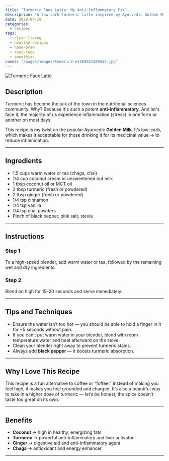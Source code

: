 ```yaml
---
title: "Turmeric Faux Latte: My Anti-Inflammatory Fix"
description: "A low-carb turmeric latte inspired by Ayurvedic Golden Milk. Packed with anti-inflammatory turmeric, ginger, and healthy fats for a grounding, energizing drink."
date: 2020-04-19
categories: 
  - recipes
tags: 
  - clean-living
  - healthy-recipes
  - home-brew
  - real-food
  - smoothies
cover: "/pages/images/tumeric2-e1484831409414.jpg"
---
```


![Turmeric Faux Latte](/pages/images/tumeric2-e1484831409414.jpg)

## Description

Turmeric has become the talk of the town in the nutritional sciences community. Why? Because it's such a potent **anti-inflammatory**. And let's face it, the majority of us experience inflammation (stress) in one form or another on most days.  

This recipe is my twist on the popular Ayurvedic **Golden Milk**. It’s low-carb, which makes it acceptable for those drinking it for its medicinal value → to reduce inflammation.

---

## Ingredients

- 1.5 cups warm water or tea (chaga, chai)  
- 1/4 cup coconut cream or unsweetened nut milk  
- 1 tbsp coconut oil or MCT oil  
- 2 tbsp turmeric (fresh or powdered)  
- 2 tbsp ginger (fresh or powdered)  
- 1/4 tsp cinnamon  
- 1/4 tsp vanilla  
- 1/4 tsp chai powders  
- Pinch of black pepper, pink salt, stevia  

---

## Instructions

### Step 1  
To a high-speed blender, add warm water or tea, followed by the remaining wet and dry ingredients.  

### Step 2  
Blend on high for 15–20 seconds and serve immediately.  

---

## Tips and Techniques

- Ensure the water isn’t too hot — you should be able to hold a finger in it for ~5 seconds without pain.  
- If you can’t put warm water in your blender, blend with room temperature water and heat afterward on the stove.  
- Clean your blender right away to prevent turmeric stains.  
- Always add **black pepper** — it boosts turmeric absorption.  

---

## Why I Love This Recipe

This recipe is a fun alternative to coffee or “foffee.” Instead of making you feel high, it makes you feel grounded and charged. It’s also a beautiful way to take in a higher dose of turmeric — let’s be honest, the spice doesn’t taste too great on its own.  

---

## Benefits

- **Coconut** → high in healthy, energizing fats  
- **Turmeric** → powerful anti-inflammatory and liver activator  
- **Ginger** → digestive aid and anti-inflammatory agent  
- **Chaga** → antioxidant and energy enhancer  

---

<!-- Recipe Schema JSON-LD -->
<script type="application/ld+json">
{
  "@context": "https://schema.org",
  "@type": "Recipe",
  "name": "Turmeric Faux Latte: My Anti-Inflammatory Fix",
  "image": "https://www.livingrhea.com/pages/images/tumeric2-e1484831409414.jpg",
  "author": {
    "@type": "Person",
    "name": "Dr. Rhea Mehta"
  },
  "datePublished": "2020-04-19",
  "description": "A low-carb turmeric latte inspired by Ayurvedic Golden Milk. Packed with anti-inflammatory turmeric, ginger, and healthy fats for a grounding, energizing drink.",
  "recipeCategory": "Beverage",
  "recipeCuisine": "Ayurvedic",
  "keywords": "turmeric latte, golden milk, anti-inflammatory drink, vegan latte",
  "recipeYield": "2 servings",
  "prepTime": "PT5M",
  "cookTime": "PT0M",
  "totalTime": "PT5M",
  "recipeIngredient": [
    "1.5 cups warm water or tea (chaga, chai)",
    "1/4 cup coconut cream or unsweetened nut milk",
    "1 tbsp coconut oil or MCT oil",
    "2 tbsp turmeric (fresh or powdered)",
    "2 tbsp ginger (fresh or powdered)",
    "1/4 tsp cinnamon",
    "1/4 tsp vanilla",
    "1/4 tsp chai powders",
    "Pinch of black pepper, pink salt, stevia"
  ],
  "recipeInstructions": [
    {
      "@type": "HowToStep",
      "text": "To a high-speed blender, add warm water or tea, followed by the remaining wet and dry ingredients."
    },
    {
      "@type": "HowToStep",
      "text": "Blend on high for 15–20 seconds and serve immediately."
    }
  ],
  "nutrition": {
    "@type": "NutritionInformation",
    "servingSize": "1 cup",
    "calories": "180 calories (approx)"
  }
}
</script>
